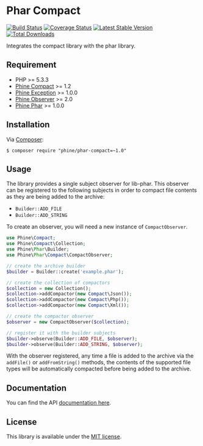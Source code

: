 Phar Compact
============

[![Build Status][]](https://travis-ci.org/phine/lib-phar-compact)
[![Coverage Status][]](https://coveralls.io/r/phine/lib-phar-compact)
[![Latest Stable Version][]](https://packagist.org/packages/phine/phar-compact)
[![Total Downloads][]](https://packagist.org/packages/phine/phar-compact)

Integrates the compact library with the phar library.

Requirement
-----------

- PHP >= 5.3.3
- [Phine Compact][] >= 1.2
- [Phine Exception][] >= 1.0.0
- [Phine Observer][] >= 2.0
- [Phine Phar][] >= 1.0.0

Installation
------------

Via [Composer][]:

    $ composer require "phine/phar-compact=~1.0"

Usage
-----

The library provides a single subject observer for lib-phar. This observer
can be registered to the following subjects in order to compact file contents
as they are being added to the archive:

- `Builder::ADD_FILE`
- `Builder::ADD_STRING`

To create an observer, you will need a new instance of `CompactObserver`.

```php
use Phine\Compact;
use Phine\Compact\Collection;
use Phine\Phar\Builder;
use Phine\Phar\Compact\CompactObserver;

// create the archive builder
$builder = Builder::create('example.phar');

// create the collection of compactors
$collection = new Collection();
$collection->addCompactor(new Compact\Json());
$collection->addCompactor(new Compact\Php());
$collection->addCompactor(new Compact\Xml());

// create the compactor observer
$observer = new CompactObserver($collection);

// register it with the builder subjects
$builder->observe(Builder::ADD_FILE, $observer);
$builder->observe(Builder::ADD_STRING, $observer);
```

With the observer registered, any time a file is added to the archive via the
`addFile()` or `addFromString()` methods, the contents of the supported file
types will be automatically compacted before being added to the archive.

Documentation
-------------

You can find the API [documentation here][].

License
-------

This library is available under the [MIT license](LICENSE).

[Build Status]: https://travis-ci.org/phine/lib-phar-compact.png?branch=master
[Coverage Status]: https://coveralls.io/repos/phine/lib-phar-compact/badge.png
[Latest Stable Version]: https://poser.pugx.org/phine/phar-compact/v/stable.png
[Total Downloads]: https://poser.pugx.org/phine/phar-compact/downloads.png
[Phine Compact]: https://github.com/phine/lib-compact
[Phine Exception]: https://github.com/phine/lib-exception
[Phine Observer]: https://github.com/phine/lib-observer
[Phine Phar]: https://github.com/phine/lib-phar
[Composer]: http://getcomposer.org/
[documentation here]: http://phine.github.io/lib-phar-compact
